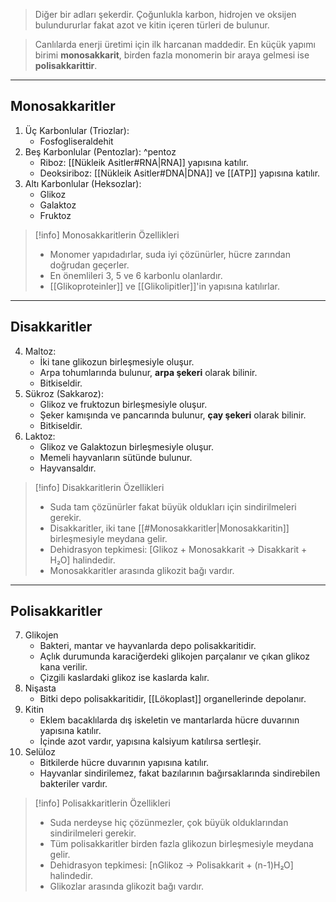 > Diğer bir adları şekerdir. Çoğunlukla karbon, hidrojen ve oksijen bulundururlar fakat azot ve kitin içeren türleri de bulunur.

> Canlılarda enerji üretimi için ilk harcanan maddedir. En küçük yapımı birimi **monosakkarit**, birden fazla monomerin bir araya gelmesi ise **polisakkarittir**.

___
## Monosakkaritler
1. Üç Karbonlular (Triozlar):
	- Fosfogliseraldehit
2. Beş Karbonlular (Pentozlar): ^pentoz
	- Riboz: [[Nükleik Asitler#RNA|RNA]] yapısına katılır.
	- Deoksiriboz: [[Nükleik Asitler#DNA|DNA]] ve [[ATP]] yapısına katılır.
3. Altı Karbonlular (Heksozlar):
	- Glikoz
	- Galaktoz
	- Fruktoz

> [!info] Monosakkaritlerin Özellikleri
> - Monomer yapıdadırlar, suda iyi çözünürler, hücre zarından doğrudan geçerler.
> - En önemlileri 3, 5 ve 6 karbonlu olanlardır.
> - [[Glikoproteinler]] ve [[Glikolipitler]]'in yapısına katılırlar.

___
## Disakkaritler
4. Maltoz:
	- İki tane glikozun birleşmesiyle oluşur.
	- Arpa tohumlarında bulunur, **arpa şekeri** olarak bilinir.
	- Bitkiseldir.
5. Sükroz (Sakkaroz):
	- Glikoz ve fruktozun birleşmesiyle oluşur.
	- Şeker kamışında ve pancarında bulunur, **çay şekeri** olarak bilinir.
	- Bitkiseldir.
6. Laktoz: 
	- Glikoz ve Galaktozun birleşmesiyle oluşur.
	- Memeli hayvanların sütünde bulunur.
	- Hayvansaldır.

> [!info] Disakkaritlerin Özellikleri
> - Suda tam çözünürler fakat büyük oldukları için sindirilmeleri gerekir.
> - Disakkaritler, iki tane [[#Monosakkaritler|Monosakkaritin]] birleşmesiyle meydana gelir.
> - Dehidrasyon tepkimesi: [Glikoz + Monosakkarit -> Disakkarit + H₂O] halindedir.
> - Monosakkaritler arasında glikozit bağı vardır.

___
## Polisakkaritler
7. Glikojen
	- Bakteri, mantar ve hayvanlarda depo polisakkaritidir.
	- Açlık durumunda karaciğerdeki glikojen parçalanır ve çıkan glikoz kana verilir. 
	- Çizgili kaslardaki glikoz ise kaslarda kalır.
8. Nişasta
	- Bitki depo polisakkaritidir, [[Lökoplast]] organellerinde depolanır.
9. Kitin
	- Eklem bacaklılarda dış iskeletin ve mantarlarda hücre duvarının yapısına katılır.
	- İçinde azot vardır, yapısına kalsiyum katılırsa sertleşir.
10. Selüloz
	- Bitkilerde hücre duvarının yapısına katılır.
	- Hayvanlar sindirilemez, fakat bazılarının bağırsaklarında sindirebilen bakteriler vardır.

> [!info] Polisakkaritlerin Özellikleri
> - Suda nerdeyse hiç çözünmezler, çok büyük olduklarından sindirilmeleri gerekir.
> - Tüm polisakkaritler birden fazla glikozun birleşmesiyle meydana gelir.
> - Dehidrasyon tepkimesi: [nGlikoz -> Polisakkarit + (n-1)H₂O] halindedir.
> - Glikozlar arasında glikozit bağı vardır.

